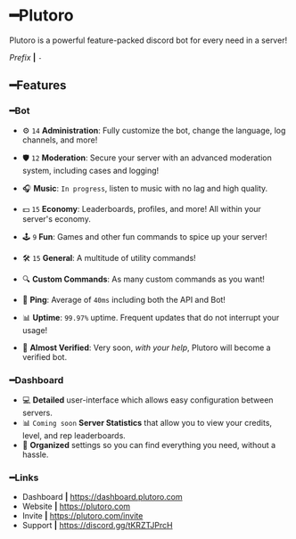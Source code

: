 # ━**Plutoro**
Plutoro is a powerful feature-packed discord bot for every need in a server!

*Prefix* **|** `-`

## ━**Features**

### ━**Bot**
* ⚙️ `14` **Administration**: Fully customize the bot, change the language, log channels, and more!
* 🛡️ `12` **Moderation**: Secure your server with an advanced moderation system, including cases and logging!
* 🎧 **Music**: `In progress`, listen to music with no lag and high quality.
* 💵 `15` **Economy**: Leaderboards, profiles, and more! All within your server's economy.
* 🕹️ `9` **Fun**: Games and other fun commands to spice up your server!
* 🛠️ `15` **General**: A multitude of utility commands!
* 🔍 **Custom Commands**: As many custom commands as you want!


* 🏓 **Ping**: Average of `40ms` including both the API and Bot!
* 📊 **Uptime**: `99.97%` uptime. Frequent updates that do not interrupt your usage!
* 🤖 **Almost Verified**: Very soon, *with your help*, Plutoro will become a verified bot.

### ━**Dashboard**
* 💻 **Detailed** user-interface which allows easy configuration between servers.
* 📊 `Coming soon` **Server Statistics** that allow you to view your credits, level, and rep leaderboards.
* 📁 **Organized** settings so you can find everything you need, without a hassle.

### ━**Links**
* Dashboard **|** https://dashboard.plutoro.com
* Website **|** https://plutoro.com
* Invite **|** https://plutoro.com/invite
* Support **|** https://discord.gg/tKRZTJPrcH